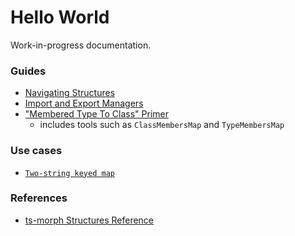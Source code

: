 # Hello World

Work-in-progress documentation.

### Guides

- [Navigating Structures](./guides/NavigatingStructures.md)
- [Import and Export Managers](./guides/ImportsAndExports.md)
- ["Membered Type To Class" Primer](./guides/MemberedTypeToClass.md)
  - includes tools such as `ClassMembersMap` and `TypeMembersMap`

### Use cases

- [`Two-string keyed map`](./use-cases/TwoKeyedMap.md)

### References

- [ts-morph Structures Reference](./reference/structure-types.md)
